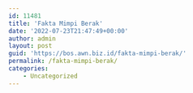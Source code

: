 ```yaml
---
id: 11481
title: 'Fakta Mimpi Berak'
date: '2022-07-23T21:47:49+00:00'
author: admin
layout: post
guid: 'https://bos.awn.biz.id/fakta-mimpi-berak/'
permalink: /fakta-mimpi-berak/
categories:
    - Uncategorized
---
```


